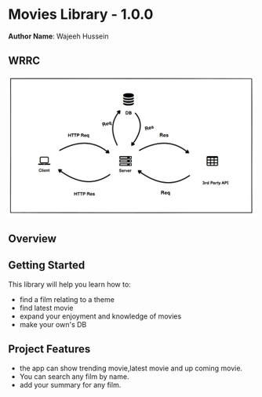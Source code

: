 # Movies Library - 1.0.0

**Author Name**: Wajeeh Hussein

## WRRC
![](./task13.jpg)

## Overview

## Getting Started
This library will help you learn how to:
* find a film relating to a theme
* find latest movie
* expand your enjoyment and knowledge of movies
* make your own's DB

## Project Features
* the app can show trending movie,latest movie and up coming movie.
* You can search any film by name.
* add your summary for any film.
